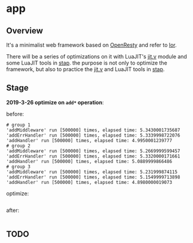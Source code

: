 # **app**

## **Overview**

It's a minimalist web framework based on [OpenResty](https://github.com/openresty/openresty) and refer to [lor](https://github.com/sumory/lor).

There will be a series of optimizations on it with LuaJIT's [jit.v](https://github.com/LuaJIT/LuaJIT/blob/master/src/jit/v.lua) module and some LuaJIT tools in [stap](https://github.com/openresty/stapxx#lj-vm-states). the purpose is not only to optimize the framework, but also to practice the [jit.v](https://github.com/LuaJIT/LuaJIT/blob/master/src/jit/v.lua) and LuaJIT tools in [stap](https://github.com/openresty/stapxx#lj-vm-states).

## **Stage**

**2019-3-26 optimize on `add*` operation**:

before:
```
# group 1
'addMiddleware' run [500000] times, elapsed time: 5.3430001735687
'addErrHandler' run [500000] times, elapsed time: 5.3339998722076
'addHandler' run [500000] times, elapsed time: 4.9950001239777
# group 2
'addMiddleware' run [500000] times, elapsed time: 5.2669999599457
'addErrHandler' run [500000] times, elapsed time: 5.3320000171661
'addHandler' run [500000] times, elapsed time: 5.0889999866486
# group 3
'addMiddleware' run [500000] times, elapsed time: 5.231999874115
'addErrHandler' run [500000] times, elapsed time: 5.1549999713898
'addHandler' run [500000] times, elapsed time: 4.8980000019073
```

optimize:
```
```

after:
```
```

## **TODO**